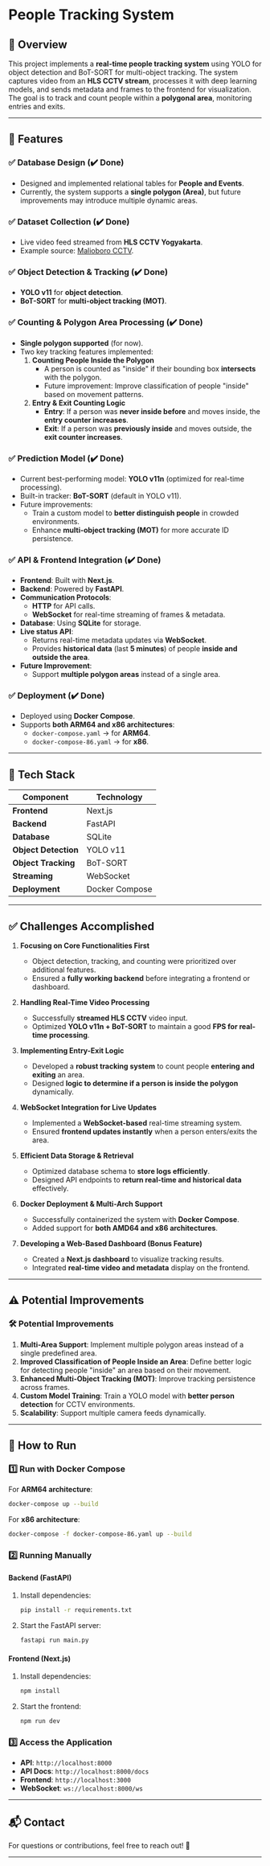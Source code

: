 # People Tracking System

## 📌 Overview

This project implements a **real-time people tracking system** using YOLO for object detection and BoT-SORT for multi-object tracking. The system captures video from an **HLS CCTV stream**, processes it with deep learning models, and sends metadata and frames to the frontend for visualization. The goal is to track and count people within a **polygonal area**, monitoring entries and exits.

---

## 🚀 Features

### ✅ **Database Design** (✔️ Done)

- Designed and implemented relational tables for **People and Events**.
- Currently, the system supports a **single polygon (Area)**, but future improvements may introduce multiple dynamic areas.

### ✅ **Dataset Collection** (✔️ Done)

- Live video feed streamed from **HLS CCTV Yogyakarta**.
- Example source: [Malioboro CCTV](https://cctvjss.jogjakota.go.id/malioboro/Malioboro_2_Depan_Toko_Subur.stream/playlist.m3u8).

### ✅ **Object Detection & Tracking** (✔️ Done)

- **YOLO v11** for **object detection**.
- **BoT-SORT** for **multi-object tracking (MOT)**.

### ✅ **Counting & Polygon Area Processing** (✔️ Done)

- **Single polygon supported** (for now).
- Two key tracking features implemented:
  1. **Counting People Inside the Polygon**
     - A person is counted as "inside" if their bounding box **intersects** with the polygon.
     - Future improvement: Improve classification of people "inside" based on movement patterns.
  2. **Entry & Exit Counting Logic**
     - **Entry**: If a person was **never inside before** and moves inside, the **entry counter increases**.
     - **Exit**: If a person was **previously inside** and moves outside, the **exit counter increases**.

### ✅ **Prediction Model** (✔️ Done)

- Current best-performing model: **YOLO v11n** (optimized for real-time processing).
- Built-in tracker: **BoT-SORT** (default in YOLO v11).
- Future improvements:
  - Train a custom model to **better distinguish people** in crowded environments.
  - Enhance **multi-object tracking (MOT)** for more accurate ID persistence.

### ✅ **API & Frontend Integration** (✔️ Done)

- **Frontend**: Built with **Next.js**.
- **Backend**: Powered by **FastAPI**.
- **Communication Protocols**:
  - **HTTP** for API calls.
  - **WebSocket** for real-time streaming of frames & metadata.
- **Database**: Using **SQLite** for storage.
- **Live status API**:
  - Returns real-time metadata updates via **WebSocket**.
  - Provides **historical data** (last **5 minutes**) of people **inside and outside the area**.
- **Future Improvement**:
  - Support **multiple polygon areas** instead of a single area.

### ✅ **Deployment** (✔️ Done)

- Deployed using **Docker Compose**.
- Supports **both ARM64 and x86 architectures**:
  - `docker-compose.yaml` → for **ARM64**.
  - `docker-compose-86.yaml` → for **x86**.

---

## 📂 Tech Stack

| Component            | Technology     |
| -------------------- | -------------- |
| **Frontend**         | Next.js        |
| **Backend**          | FastAPI        |
| **Database**         | SQLite         |
| **Object Detection** | YOLO v11       |
| **Object Tracking**  | BoT-SORT       |
| **Streaming**        | WebSocket      |
| **Deployment**       | Docker Compose |

---

## ✅ **Challenges Accomplished**  
1. **Focusing on Core Functionalities First**  
   - Object detection, tracking, and counting were prioritized over additional features.  
   - Ensured a **fully working backend** before integrating a frontend or dashboard.  

2. **Handling Real-Time Video Processing**  
   - Successfully **streamed HLS CCTV** video input.  
   - Optimized **YOLO v11n + BoT-SORT** to maintain a good **FPS for real-time processing**.  

3. **Implementing Entry-Exit Logic**  
   - Developed a **robust tracking system** to count people **entering and exiting** an area.  
   - Designed **logic to determine if a person is inside the polygon** dynamically.  

4. **WebSocket Integration for Live Updates**  
   - Implemented a **WebSocket-based** real-time streaming system.  
   - Ensured **frontend updates instantly** when a person enters/exits the area.  

5. **Efficient Data Storage & Retrieval**  
   - Optimized database schema to **store logs efficiently**.  
   - Designed API endpoints to **return real-time and historical data** effectively.  

6. **Docker Deployment & Multi-Arch Support**  
   - Successfully containerized the system with **Docker Compose**.  
   - Added support for **both AMD64 and x86 architectures**.  

7. **Developing a Web-Based Dashboard (Bonus Feature)**  
   - Created a **Next.js dashboard** to visualize tracking results.  
   - Integrated **real-time video and metadata** display on the frontend.  

---

## ⚠️ Potential Improvements  

### 🛠 **Potential Improvements**  
1. **Multi-Area Support**: Implement multiple polygon areas instead of a single predefined area.  
2. **Improved Classification of People Inside an Area**: Define better logic for detecting people "inside" an area based on their movement.  
3. **Enhanced Multi-Object Tracking (MOT)**: Improve tracking persistence across frames.  
4. **Custom Model Training**: Train a YOLO model with **better person detection** for CCTV environments.  
5. **Scalability**: Support multiple camera feeds dynamically.  

---

## 🔧 How to Run

### 1️⃣ **Run with Docker Compose**

For **ARM64 architecture**:

```bash
docker-compose up --build
```

For **x86 architecture**:

```bash
docker-compose -f docker-compose-86.yaml up --build
```

### **2️⃣ Running Manually**

#### **Backend (FastAPI)**

1. Install dependencies:
   ```bash
   pip install -r requirements.txt
   ```
2. Start the FastAPI server:
   ```bash
   fastapi run main.py
   ```

#### **Frontend (Next.js)**

1. Install dependencies:
   ```bash
   npm install
   ```
2. Start the frontend:
   ```bash
   npm run dev
   ```

### 3️⃣ **Access the Application**

- **API**: `http://localhost:8000`
- **API Docs**: `http://localhost:8000/docs`
- **Frontend**: `http://localhost:3000`
- **WebSocket**: `ws://localhost:8000/ws`

---

## 📬 Contact

For questions or contributions, feel free to reach out! 🚀

---
